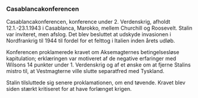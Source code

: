 ### Casablancakonferencen


Casablancakonferencen, konference under 2. Verdenskrig, afholdt 12.1.-23.1.1943 i Casablanca, Marokko, mellem Churchill og Roosevelt. Stalin var inviteret, men afslog. Det blev besluttet at udskyde invasionen i Nordfrankrig til 1944 til fordel for et felttog i Italien inden årets udløb.

Konferencen proklamerede kravet om Aksemagternes betingelsesløse kapitulation; erklæringen var motiveret af de negative erfaringer med Wilsons 14 punkter under 1. Verdenskrig og af et ønske om at fjerne Stalins mistro til, at Vestmagterne ville slutte separatfred med Tyskland.

Stalin tilsluttede sig senere proklamationen, om end tøvende. Kravet blev siden stærkt kritiseret for at have forlænget krigen.